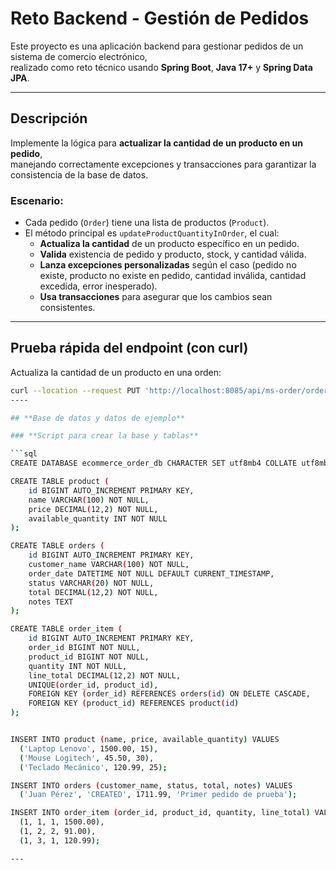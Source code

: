 # Reto Backend - Gestión de Pedidos

Este proyecto es una aplicación backend para gestionar pedidos de un sistema de comercio electrónico,  
realizado como reto técnico usando **Spring Boot**, **Java 17+** y **Spring Data JPA**.

---

## **Descripción**

Implemente la lógica para **actualizar la cantidad de un producto en un pedido**,  
manejando correctamente excepciones y transacciones para garantizar la consistencia de la base de datos.

### **Escenario:**

- Cada pedido (`Order`) tiene una lista de productos (`Product`).
- El método principal es `updateProductQuantityInOrder`, el cual:
  - **Actualiza la cantidad** de un producto específico en un pedido.
  - **Valida** existencia de pedido y producto, stock, y cantidad válida.
  - **Lanza excepciones personalizadas** según el caso (pedido no existe, producto no existe en pedido, cantidad inválida, cantidad excedida, error inesperado).
  - **Usa transacciones** para asegurar que los cambios sean consistentes.

---
## Prueba rápida del endpoint (con curl)

Actualiza la cantidad de un producto en una orden:

```bash
curl --location --request PUT 'http://localhost:8085/api/ms-order/orders/5/products/2?newQuantity=31'
----

## **Base de datos y datos de ejemplo**

### **Script para crear la base y tablas**

```sql
CREATE DATABASE ecommerce_order_db CHARACTER SET utf8mb4 COLLATE utf8mb4_unicode_ci;

CREATE TABLE product (
    id BIGINT AUTO_INCREMENT PRIMARY KEY,
    name VARCHAR(100) NOT NULL,
    price DECIMAL(12,2) NOT NULL,
    available_quantity INT NOT NULL
);

CREATE TABLE orders (
    id BIGINT AUTO_INCREMENT PRIMARY KEY,
    customer_name VARCHAR(100) NOT NULL,
    order_date DATETIME NOT NULL DEFAULT CURRENT_TIMESTAMP,
    status VARCHAR(20) NOT NULL,
    total DECIMAL(12,2) NOT NULL,
    notes TEXT
);

CREATE TABLE order_item (
    id BIGINT AUTO_INCREMENT PRIMARY KEY,
    order_id BIGINT NOT NULL,
    product_id BIGINT NOT NULL,
    quantity INT NOT NULL,
    line_total DECIMAL(12,2) NOT NULL,
    UNIQUE(order_id, product_id),
    FOREIGN KEY (order_id) REFERENCES orders(id) ON DELETE CASCADE,
    FOREIGN KEY (product_id) REFERENCES product(id)
);


INSERT INTO product (name, price, available_quantity) VALUES
  ('Laptop Lenovo', 1500.00, 15),
  ('Mouse Logitech', 45.50, 30),
  ('Teclado Mecánico', 120.99, 25);

INSERT INTO orders (customer_name, status, total, notes) VALUES
  ('Juan Pérez', 'CREATED', 1711.99, 'Primer pedido de prueba');

INSERT INTO order_item (order_id, product_id, quantity, line_total) VALUES
  (1, 1, 1, 1500.00),
  (1, 2, 2, 91.00),
  (1, 3, 1, 120.99);

---
